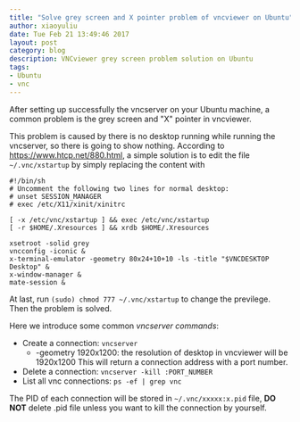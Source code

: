 ```yaml
---
title: "Solve grey screen and X pointer problem of vncviewer on Ubuntu"
author: xiaoyuliu
date: Tue Feb 21 13:49:46 2017
layout: post
category: blog
description: VNCviewer grey screen problem solution on Ubuntu
tags:
- Ubuntu
- vnc
---
```


After setting up successfully the vncserver on your Ubuntu machine, a common problem is the grey screen and "X" pointer in vncviewer.

This problem is caused by there is no desktop running while running the vncserver, so there is going to show nothing. According to https://www.htcp.net/880.html, a simple solution is to edit the file `~/.vnc/xstartup` by simply replacing the content with
    
    #!/bin/sh 
    # Uncomment the following two lines for normal desktop:
    # unset SESSION_MANAGER
    # exec /etc/X11/xinit/xinitrc

    [ -x /etc/vnc/xstartup ] && exec /etc/vnc/xstartup
    [ -r $HOME/.Xresources ] && xrdb $HOME/.Xresources

    xsetroot -solid grey 
    vncconfig -iconic &
    x-terminal-emulator -geometry 80x24+10+10 -ls -title "$VNCDESKTOP Desktop" &
    x-window-manager &
    mate-session &

At last, run `(sudo) chmod 777 ~/.vnc/xstartup` to change the previlege. Then the problem is solved.

Here we introduce some common *vncserver commands*:

- Create a connection: `vncserver`
    + -geometry 1920x1200: the resolution of desktop in vncviewer will be 1920x1200
This will return a connection address with a port number.
- Delete a connection: `vncserver -kill :PORT_NUMBER`
- List all vnc connections: `ps -ef | grep vnc`

The PID of each connection will be stored in `~/.vnc/xxxxx:x.pid` file, **DO NOT** delete .pid file unless you want to kill the connection by yourself.









